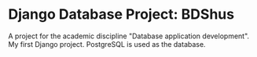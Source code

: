 # Django Database Project: BDShus
A project for the academic discipline "Database application development". 
My first Django project. PostgreSQL is used as the database.